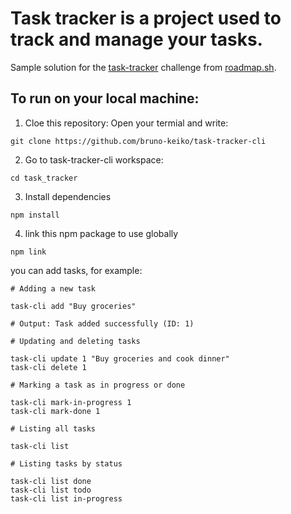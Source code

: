 # Task tracker is a project used to track and manage your tasks.
Sample solution for the [task-tracker](https://roadmap.sh/projects/task-tracker) challenge from [roadmap.sh](https://roadmap.sh/projects/task-tracker).
## To run on your local machine:

1. Cloe this repository:
   Open your termial and write:

```
git clone https://github.com/bruno-keiko/task-tracker-cli
```

2. Go to task-tracker-cli workspace:

```
cd task_tracker
```

3. Install dependencies

```
npm install
```

4. link this npm package to use globally

```
npm link
```

you can add tasks, for example:

```
# Adding a new task

task-cli add "Buy groceries"

# Output: Task added successfully (ID: 1)

# Updating and deleting tasks

task-cli update 1 "Buy groceries and cook dinner"
task-cli delete 1

# Marking a task as in progress or done

task-cli mark-in-progress 1
task-cli mark-done 1

# Listing all tasks

task-cli list

# Listing tasks by status

task-cli list done
task-cli list todo
task-cli list in-progress
```
